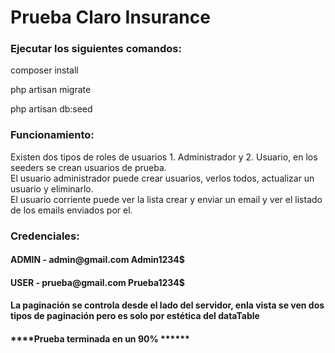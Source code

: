 
<h1>Prueba Claro Insurance</h1>
<h3>Ejecutar los siguientes comandos:</h3>
<p> composer install </p>
<p> php artisan migrate </p>
<p> php artisan db:seed </p>

<h3>Funcionamiento:</h3>

<p>Existen dos tipos de roles de usuarios 1. Administrador y 2. Usuario, en los seeders se crean usuarios de prueba. <br>
El usuario administrador puede crear usuarios, verlos todos, actualizar un usuario y eliminarlo. <br>
El usuario corriente puede ver la lista crear y enviar un email y ver el listado de los emails enviados por el. </p>

<h3>Credenciales: </h3>
<h4>ADMIN     -     admin@gmail.com  Admin1234$</h4>
<h4>USER      -     prueba@gmail.com   Prueba1234$</h4>

<h4>La paginación se controla desde el lado del servidor, enla vista se ven dos tipos de paginación pero es solo por estética del dataTable</h4>

<h4>****Prueba terminada en un 90% ******</h4>
